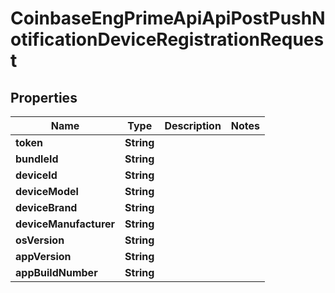 
# CoinbaseEngPrimeApiApiPostPushNotificationDeviceRegistrationRequest

## Properties
Name | Type | Description | Notes
------------ | ------------- | ------------- | -------------
**token** | **String** |  | 
**bundleId** | **String** |  | 
**deviceId** | **String** |  | 
**deviceModel** | **String** |  | 
**deviceBrand** | **String** |  | 
**deviceManufacturer** | **String** |  | 
**osVersion** | **String** |  | 
**appVersion** | **String** |  | 
**appBuildNumber** | **String** |  | 



